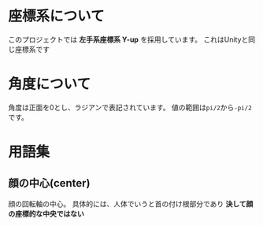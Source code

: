 

# 座標系について

このプロジェクトでは **左手系座標系 Y-up** を採用しています。
これはUnityと同じ座標系です

# 角度について

角度は正面を0とし、ラジアンで表記されています。
値の範囲は`pi/2`から`-pi/2`です。



# 用語集

## 顔の中心(center)

顔の回転軸の中心。
具体的には、人体でいうと首の付け根部分であり **決して顔の座標的な中央ではない**
